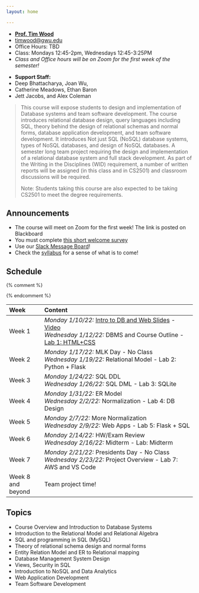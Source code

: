 ```yaml
---
layout: home

---
```

<div class="wrapper" markdown="0"><div class="footer-col-wrapper">
<div class="footer-col two-col-1">
    <ul class="contact-list">
        <li><a href="https://faculty.cs.gwu.edu/timwood"><b>Prof. Tim Wood</b></a></li>
        <li><a href="mailto:timwood@gwu.edu">timwood@gwu.edu</a></li>
        <li>Office Hours: TBD</li>
        <li>Class: Mondays 12:45-2pm, Wednesdays 12:45-3:25PM</li>
        <li><i>Class and Office hours will be on Zoom for the first week of the semester!</i></li>
    </ul>
</div>
<div class="footer-col two-col-2">
    <ul class="contact-list">
        <li><b>Support Staff:</b></li>
        <li>Deep Bhattacharya, Joan Wu,</li>
        <li>Catherine Meadows, Ethan Baron</li>
        <li>Jett Jacobs, and Alex Coleman</li>
    </ul>
    </div>
</div></div>

<blockquote>
This course will expose students to design and implementation of Database systems and team software development. The course introduces relational database design, query languages including SQL, theory behind the design of relational schemas and normal forms, database application development, and team software development.   It introduces  Not just SQL (NoSQL) database systems, types of NoSQL databases,  and design of NoSQL databases.  A semester long team project requiring the design and implementation of a relational database system and  full stack development.  As part of the Writing in the Disciplines (WID) requirement, a number of written reports will be assigned (in this class and in CS2501) and classroom discussions will be required.

Note: Students taking this course are also expected to be taking CS2501 to meet the degree requirements.
</blockquote>

## Announcements ##
 - The course will meet on Zoom for the first week! The link is posted on Blackboard
 - You must complete [this short welcome survey](https://forms.gle/n8NQLQPSAnJxzogZ6)
 - Use our [Slack Message Board](https://cs2541databasess22.slack.com)!
 - Check the [syllabus](/syllabus) for a sense of what is to come!

## Schedule

<div style="font-size:90%">

{% comment %}
<!-- Generated from: https://docs.google.com/spreadsheets/d/103QVFHUswHlAXzN5WUkTI4T6jo6w0xenXp5lP--D63M/edit#gid=0 -->
{% endcomment %}

| Week | Content |
|:---  |:--- |
| Week 1 | *Monday 1/10/22:* [Intro to DB and Web Slides](slides/22-1-Course-Overview.pdf) - [Video](https://gwu-edu.zoom.us/rec/share/xxdQuu-8Afpx3M7fvoARjSQ5WNYJrBxKEU_ppffGd2D4rrYxyf6JiN7lZEiQUZEH.06GSTY2FJNIg7f-A) <br>*Wednesday 1/12/22:* DBMS and Course Outline - [Lab 1: HTML+CSS](lab1/) |
| Week 2 | *Monday 1/17/22:* MLK Day - No Class <br>*Wednesday 1/19/22:* Relational Model - Lab 2: Python + Flask |
| Week 3 | *Monday 1/24/22:* SQL DDL <br>*Wednesday 1/26/22:* SQL DML - Lab 3: SQLite |
| Week 4 | *Monday 1/31/22:* ER Model <br>*Wednesday 2/2/22:* Normalization - Lab 4: DB Design |
| Week 5 | *Monday 2/7/22:* More Normalization <br>*Wednesday 2/9/22:* Web Apps - Lab 5: Flask + SQL |
| Week 6 | *Monday 2/14/22:* HW/Exam Review <br>*Wednesday 2/16/22:* Midterm - Lab: Midterm |
| Week 7 | *Monday 2/21/22:* Presidents Day - No Class <br>*Wednesday 2/23/22:* Project Overview - Lab 7: AWS and VS Code |
| Week 8 <br> and beyond | Team project time!|

</div>

## Topics ##

 - Course Overview and Introduction to Database Systems
 - Introduction to the Relational Model and Relational Algebra
 - SQL and programming in SQL (MySQL)
 - Theory of relational schema design and normal forms
 - Entity Relation Model and ER to Relational mapping
 - Database Management System Design
 - Views, Security in SQL
 - Introduction to NoSQL and Data Analytics 
 - Web Application Development
 - Team Software Development 

